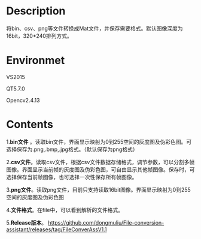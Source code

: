 # Description
 将bin、csv、png等文件转换成Mat文件，并保存需要格式。默认图像深度为16bit，320*240排列方式。
# Environmet
 VS2015
 
 QT5.7.0
 
 Opencv2.4.13
# Contents
1.**bin文件** 。读取bin文件，界面显示映射为0到255空间的灰度图及伪彩色图。可选择保存为.png,.bmp,.jpg格式。（默认保存为png格式）

2.**csv文件**。读取csv文件，根据csv文件数据存储格式，调节参数，可以分割多帧图像。界面显示当前帧的灰度图及伪彩色图，可自由显示其他帧图像。保存时，可选择保存当前帧图像，也可选择一次性保存所有帧图像。

3.**png文件**。读取png文件，目前只支持读取16bit图像。界面显示映射为0到255空间的灰度图及伪彩色图

4.**文件格式**。在file中，可以看到解析的文件格式。

5.**Release版本**。
https://github.com/dongmuliu/File-conversion-assistant/releases/tag/FileConverAssV1.1
